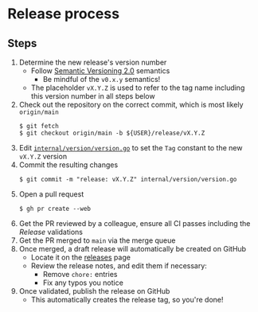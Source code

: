 # Release process

## Steps

1. Determine the new release's version number
   - Follow [Semantic Versioning 2.0](https://semver.org/spec/v2.0.0.html) semantics
      + Be mindful of the `v0.x.y` semantics!
   - The placeholder `vX.Y.Z` is used to refer to the tag name including this version number in all
     steps below
1. Check out the repository on the correct commit, which is most likely `origin/main`
   ```console
   $ git fetch
   $ git checkout origin/main -b ${USER}/release/vX.Y.Z
   ```
1. Edit [`internal/version/version.go`](/internal/version/version.go) to set the `Tag` constant to
   the new `vX.Y.Z` version
1. Commit the resulting changes
   ```console
   $ git commit -m "release: vX.Y.Z" internal/version/version.go
   ```
1. Open a pull request
   ```console
   $ gh pr create --web
   ```
1. Get the PR reviewed by a colleague, ensure all CI passes including the _Release_ validations
1. Get the PR merged to `main` via the merge queue
1. Once merged, a draft release will automatically be created on GitHub
   - Locate it on the [releases](https://github.com/senforsce/orch8rion/releases) page
   - Review the release notes, and edit them if necessary:
      + Remove `chore:` entries
      + Fix any typos you notice
1. Once validated, publish the release on GitHub
   - This automatically creates the release tag, so you're done!

